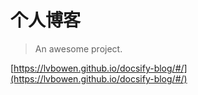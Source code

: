 # 个人博客

> An awesome project.

[https://lvbowen.github.io/docsify-blog/#/](https://lvbowen.github.io/docsify-blog/#/)
